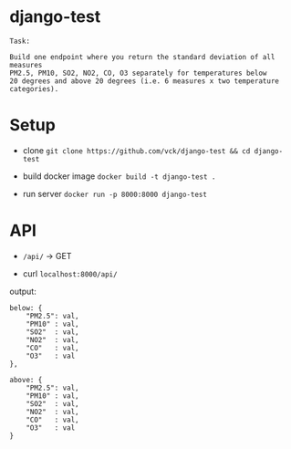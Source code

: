 # django-test

```
Task:

Build one endpoint where you return the standard deviation of all measures
PM2.5, PM10, SO2, NO2, CO, O3 separately for temperatures below 
20 degrees and above 20 degrees (i.e. 6 measures x two temperature categories).

```

# Setup

- clone `git clone https://github.com/vck/django-test && cd django-test`

- build docker image `docker build -t django-test .`

- run server `docker run -p 8000:8000 django-test`

# API

- `/api/` -> GET

- curl `localhost:8000/api/`	

output:

```
below: {
	"PM2.5": val, 
	"PM10" : val, 
	"SO2"  : val, 
	"NO2"  : val, 
	"CO"   : val, 
	"O3"   : val
},

above: {
	"PM2.5": val, 
	"PM10" : val, 
	"SO2"  : val, 
	"NO2"  : val, 
	"CO"   : val, 
	"O3"   : val
}
```
